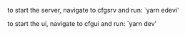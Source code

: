 

to start the server, navigate to cfgsrv and run:
`yarn edevi'

to start the ui, navigate to cfgui and run:
`yarn dev'

